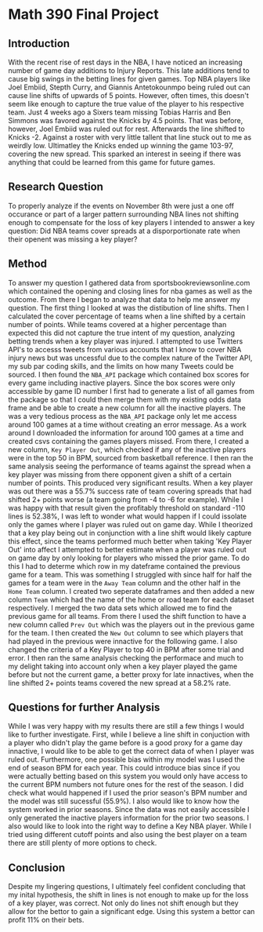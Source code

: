# Math 390 Final Project

## Introduction
With the recent rise of rest days in the NBA, I have noticed an increasing number of game day additions to Injury Reports. This late additions tend to cause big swings in the betting lines for given games. Top NBA players like Joel Embiid, Stepth Curry, and Giannis Antetokounmpo being ruled out can cause line shifts of upwards of 5 points. However, often times, this doesn't seem like enough to capture the true value of the player to his respective team. Just 4 weeks ago a Sixers team missing Tobias Harris and Ben Simmons was favored against the Knicks by 4.5 points. That was before, however, Joel Embiid was ruled out for rest. Afterwards the line shifted to Knicks -2. Against a roster with very little tallent that line stuck out to me as weirdly low. Ultimatley the Knicks ended up winning the game 103-97, covering the new spread. This sparked an interest in seeing if there was anything that could be learned from this game for future games.

## Research Question
To properly analyze if the events on November 8th were just a one off occurance or part of a larger pattern surrounding NBA lines not shifting enough to compensate for the loss of key players I intended to answer a key question: Did NBA teams cover spreads at a disporportionate rate when their openent was missing a key player?

## Method
To answer my question I gathered data from sportsbookreviewsonline.com which contained the opening and closing lines for nba games as well as the outcome. From there I began to analyze that data to help me answer my question. The first thing I looked at was the distibution of line shifts. Then I calculated the cover percentage of teams when a line shifted by a certain number of points. While teams covered at a higher percentage than expected this did not capture the true intent of my question, analyzing betting trends when a key player was injured. I attempted to use Twitters API's to accesss tweets from various accounts that I know to cover NBA injury news but was uncessful due to the complex nature of the Twitter API, my sub par coding skills, and the limits on how many Tweets could be sourced. I then found the `NBA_API` package which contained box scores for every game including inactive players. Since the box scores were only accessible by game ID number I first had to generate a list of all games from the package so that I could then merge them with my existing odds data frame and be able to create a new column for all the inactive players. The was a very tedious process as the `NBA_API` package only let me access around 100 games at a time without creating an error message. As a work around I downloaded the information for around 100 games at a time and created csvs containing the games players missed. From there, I created a new column, `Key Player Out`, which checked if any of the inactive players were in the top 50 in BPM, sourced from basketball reference. I then ran the same analysis seeing the performance of teams against the spread when a key player was missing from there opponent given a shift of a certain number of points. This produced very significant results. When a key player was out there was a 55.7% success rate of team covering spreads that had shifted 2+ points worse (a team going from -4 to -6 for example). While I was happy with that result given the profitably threshold on standard -110 lines is 52.38%, I was left to wonder what would happen if I could issolate only the games where I player was ruled out on game day. While I theorized that a key play being out in conjunction with a line shift would likely capture this effect, since the teams performed much better when taking 'Key Player Out' into affect I attempted to better estimate when a player was ruled out on game day by only looking for players who missed the prior game. To do this I had to determe which row in my dateframe contained the previous game for a team. This was something I struggled with since half for half the games for a team were in the `Away Team` column and the other half in the `Home Team` column. I created two seperate dataframes and then added a new column `Team` which had the name of the home or road team for each dataset respectively. I merged the two data sets which allowed me to find the previous game for all teams. From there I used the shift function to have a new column called `Prev Out` which was the players out in the previous game for the team. I then created the `New Out` column to see which players that had played in the previous were innactive for the following game. I also changed the criteria of a Key Player to top 40 in BPM after some trial and error. I then ran the same analysis checking the performace and much to my delight taking into account only when a key player played the game before but not the current game, a better proxy for late innactives, when the line shifted 2+ points teams covered the new spread at a 58.2% rate.

## Questions for further Analysis 
While I was very happy with my results there are still a few things I would like to further investigate. First, while I believe a line shift in conjuction with a player who didn't play the game before is a good proxy for a game day innactive, I would like to be able to get the correct data of when I player was ruled out. Furthermore, one possible bias within my model was I used the end of season BPM for each year. This could introduce bias since if you were actually betting based on this system you would only have access to the current BPM numbers not future ones for the rest of the season. I did check what would happened if I used the prior season's BPM number and the model was still sucessful (55.9%). I also would like to know how the system worked in prior seasons. Since the data was not easily accessible I only generated the inactive players information for the prior two seasons. I also would like to look into the right way to define a Key NBA player. While I tried using different cutoff points and also using the best player on a team there are still plenty of more options to check.

## Conclusion
Despite my lingering questions, I ultimately feel confident concluding that my inital hypothesis, the shift in lines is not enough to make up for the loss of a key player, was correct. Not only do lines not shift enough but they allow for the bettor to gain a significant edge. Using this system a bettor can profit 11% on their bets.

